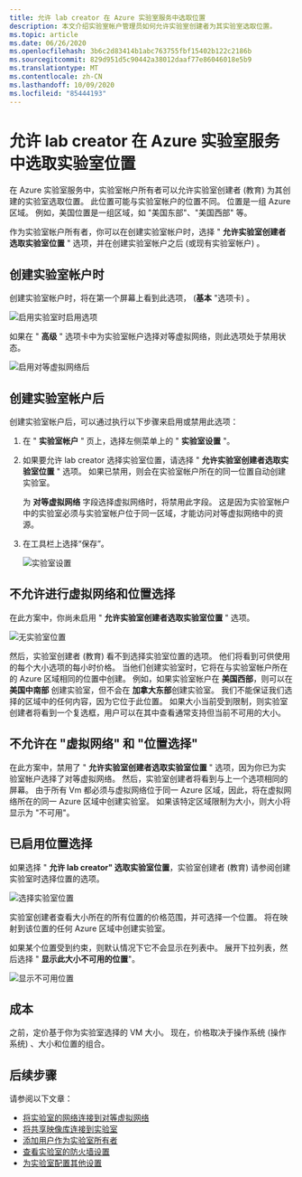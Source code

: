 ```yaml
---
title: 允许 lab creator 在 Azure 实验室服务中选取位置
description: 本文介绍实验室帐户管理员如何允许实验室创建者为其实验室选取位置。
ms.topic: article
ms.date: 06/26/2020
ms.openlocfilehash: 3b6c2d83414b1abc763755fbf15402b122c2186b
ms.sourcegitcommit: 829d951d5c90442a38012daaf77e86046018e5b9
ms.translationtype: MT
ms.contentlocale: zh-CN
ms.lasthandoff: 10/09/2020
ms.locfileid: "85444193"
---
```

# <a name="allow-lab-creator-to-pick-location-for-the-lab-in-azure-lab-services"></a>允许 lab creator 在 Azure 实验室服务中选取实验室位置
在 Azure 实验室服务中，实验室帐户所有者可以允许实验室创建者 (教育) 为其创建的实验室选取位置。 此位置可能与实验室帐户的位置不同。 位置是一组 Azure 区域。 例如，美国位置是一组区域，如 "美国东部"、"美国西部" 等。 

作为实验室帐户所有者，你可以在创建实验室帐户时，选择 " **允许实验室创建者选取实验室位置** " 选项，并在创建实验室帐户之后 (或现有实验室帐户) 。 

## <a name="at-the-time-of-lab-account-creation"></a>创建实验室帐户时
创建实验室帐户时，将在第一个屏幕上看到此选项， (**基本** "选项卡) 。 

![启用实验室时启用选项](./media/allow-lab-creator-pick-lab-location/create-lab-account.png)

如果在 " **高级** " 选项卡中为实验室帐户选择对等虚拟网络，则此选项处于禁用状态。  

![启用对等虚拟网络后](./media/allow-lab-creator-pick-lab-location/peer-virtual-network.png)


## <a name="after-the-lab-account-is-created"></a>创建实验室帐户后
创建实验室帐户后，可以通过执行以下步骤来启用或禁用此选项： 

1. 在 " **实验室帐户** " 页上，选择左侧菜单上的 " **实验室设置** "。
2. 如果要允许 lab creator 选择实验室位置，请选择 " **允许实验室创建者选取实验室位置** " 选项。 如果已禁用，则会在实验室帐户所在的同一位置自动创建实验室。 
    
    为 **对等虚拟网络** 字段选择虚拟网络时，将禁用此字段。 这是因为实验室帐户中的实验室必须与实验室帐户位于同一区域，才能访问对等虚拟网络中的资源。 
1. 在工具栏上选择“保存”。 

    ![实验室设置](./media/allow-lab-creator-pick-lab-location/lab-settings.png)

## <a name="no-virtual-network-and-location-selection-isnt-allowed"></a>不允许进行虚拟网络和位置选择
在此方案中，你尚未启用 " **允许实验室创建者选取实验室位置** " 选项。 

![无实验室位置](./media/allow-lab-creator-pick-lab-location/lab-no-location.png)

然后，实验室创建者 (教育) 看不到选择实验室位置的选项。 他们将看到可供使用的每个大小选项的每小时价格。 当他们创建实验室时，它将在与实验室帐户所在的 Azure 区域相同的位置中创建。 例如，如果实验室帐户在 **美国西部**，则可以在 **美国中南部** 创建实验室，但不会在 **加拿大东部**创建实验室。 我们不能保证我们选择的区域中的任何内容，因为它位于此位置。 如果大小当前受到限制，则实验室创建者将看到一个复选框，用户可以在其中查看通常支持但当前不可用的大小。 

## <a name="in-virtual-network-and-location-selection-isnt-allowed"></a>不允许在 "虚拟网络" 和 "位置选择"
在此方案中，禁用了 " **允许实验室创建者选取实验室位置** " 选项，因为你已为实验室帐户选择了对等虚拟网络。 然后，实验室创建者将看到与上一个选项相同的屏幕。 由于所有 Vm 都必须与虚拟网络位于同一 Azure 区域，因此，将在虚拟网络所在的同一 Azure 区域中创建实验室。 如果该特定区域限制为大小，则大小将显示为 "不可用"。 

## <a name="location-selection-is-enabled"></a>已启用位置选择
如果选择 " **允许 lab creator" 选取实验室位置**，实验室创建者 (教育) 请参阅创建实验室时选择位置的选项。 

![选择实验室位置](./media/allow-lab-creator-pick-lab-location/location-selection.png)

实验室创建者查看大小所在的所有位置的价格范围，并可选择一个位置。 将在映射到该位置的任何 Azure 区域中创建实验室。

如果某个位置受到约束，则默认情况下它不会显示在列表中。 展开下拉列表，然后选择 " **显示此大小不可用的位置**"。 

![显示不可用位置](./media/allow-lab-creator-pick-lab-location/show-unavailable-locations.png)

## <a name="cost"></a>成本
之前，定价基于你为实验室选择的 VM 大小。 现在，价格取决于操作系统 (操作系统) 、大小和位置的组合。 

## <a name="next-steps"></a>后续步骤
请参阅以下文章：

- [将实验室的网络连接到对等虚拟网络](how-to-connect-peer-virtual-network.md)
- [将共享映像库连接到实验室](how-to-attach-detach-shared-image-gallery.md)
- [添加用户作为实验室所有者](how-to-add-user-lab-owner.md)
- [查看实验室的防火墙设置](how-to-configure-firewall-settings.md)
- [为实验室配置其他设置](how-to-configure-lab-accounts.md)